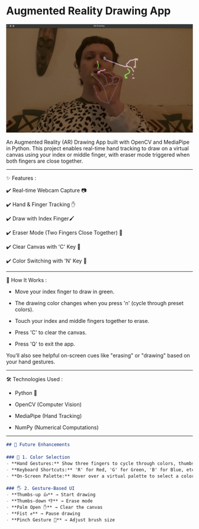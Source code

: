 # Augmented Reality Drawing App

![Screenshot](modules/assets/Screenshot_ar_drawing.png)

An Augmented Reality (AR) Drawing App built with OpenCV and MediaPipe in Python.
This project enables real-time hand tracking to draw on a virtual canvas using your index or middle finger, with eraser mode triggered when both fingers are close together.

----

✨ Features :

✔️ Real-time Webcam Capture 📷

✔️ Hand & Finger Tracking ✋

✔️ Draw with Index Finger🖌️

✔️ Eraser Mode (Two Fingers Close Together) 🧽

✔️ Clear Canvas with 'C' Key 🔄

✔️ Color Switching with 'N' Key 🎨


----
🚀 How It Works :

- Move your index finger to draw in green.

- The drawing color changes when you press 'n' (cycle through preset colors).

- Touch your index and middle fingers together to erase.

- Press 'C' to clear the canvas.

- Press 'Q' to exit the app.

You’ll also see helpful on-screen cues like "erasing" or "drawing" based on your hand gestures.

----

🛠️ Technologies Used :

- Python 🐍

- OpenCV (Computer Vision)

- MediaPipe (Hand Tracking)

- NumPy (Numerical Computations)

----

```md
## 🚀 Future Enhancements  

### 🎨 1. Color Selection  
- **Hand Gestures:** Show three fingers to cycle through colors, thumbs-up to confirm.  
- **Keyboard Shortcuts:** 'R' for Red, 'G' for Green, 'B' for Blue, etc.  
- **On-Screen Palette:** Hover over a virtual palette to select a color.  

### 🖐️ 2. Gesture-Based UI  
- **Thumbs-up 👍** → Start drawing  
- **Thumbs-down 👎** → Erase mode  
- **Palm Open ✋** → Clear the canvas  
- **Fist ✊** → Pause drawing  
- **Pinch Gesture 🤏** → Adjust brush size

